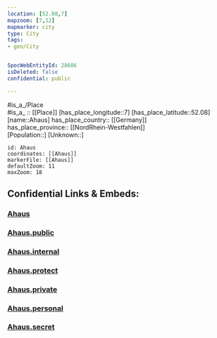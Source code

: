 ```yaml
---
location: [52.08,7] 
mapzoom: [7,12] 
mapmarker: city 
type: City
tags:
- geo/City


SpocWebEntityId: 28686
isDeleted: false
confidential: public

---
```

#is_a_/Place  
#is_a_ :: [[Place]] 
[has_place_longitude::7] 
[has_place_latitude::52.08] 
[name::Ahaus] 
has_place_country:: [[Germany]]  
has_place_province:: [[NordRhein-Westfahlen]]  
[Population::] 
[Unknown::] 


```leaflet
id: Ahaus
coordinates: [[Ahaus]] 
markerFile: [[Ahaus]] 
defaultZoom: 11 
maxZoom: 18
```


## Confidential Links & Embeds: 

### [Ahaus](/_Standards/Earth/Continent/Europe/Europe~Central/Germany/Germany~West/Nordrhein-Westfalen/counties~NW/Borken/cities~Borken/Ahaus.md) 

### [Ahaus.public](/_public/Earth/Continent/Europe/Europe~Central/Germany/Germany~West/Nordrhein-Westfalen/counties~NW/Borken/cities~Borken/Ahaus.public.md) 

### [Ahaus.internal](/_internal/Earth/Continent/Europe/Europe~Central/Germany/Germany~West/Nordrhein-Westfalen/counties~NW/Borken/cities~Borken/Ahaus.internal.md) 

### [Ahaus.protect](/_protect/Earth/Continent/Europe/Europe~Central/Germany/Germany~West/Nordrhein-Westfalen/counties~NW/Borken/cities~Borken/Ahaus.protect.md) 

### [Ahaus.private](/_private/Earth/Continent/Europe/Europe~Central/Germany/Germany~West/Nordrhein-Westfalen/counties~NW/Borken/cities~Borken/Ahaus.private.md) 

### [Ahaus.personal](/_personal/Earth/Continent/Europe/Europe~Central/Germany/Germany~West/Nordrhein-Westfalen/counties~NW/Borken/cities~Borken/Ahaus.personal.md) 

### [Ahaus.secret](/_secret/Earth/Continent/Europe/Europe~Central/Germany/Germany~West/Nordrhein-Westfalen/counties~NW/Borken/cities~Borken/Ahaus.secret.md)

